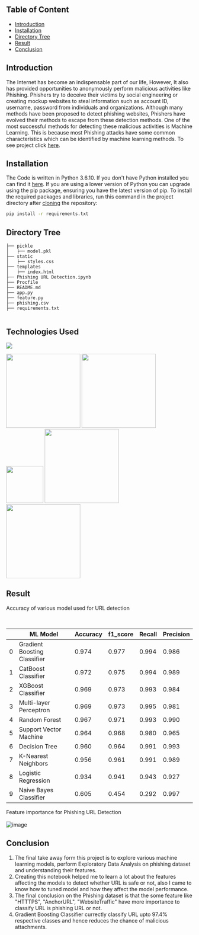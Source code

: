 


## Table of Content
  * [Introduction](#introduction)
  * [Installation](#installation)
  * [Directory Tree](#directory-tree)
  * [Result](#result)
  * [Conclusion](#conclusion)


## Introduction

The Internet has become an indispensable part of our life, However, It also has provided opportunities to anonymously perform malicious activities like Phishing. Phishers try to deceive their victims by social engineering or creating mockup websites to steal information such as account ID, username, password from individuals and organizations. Although many methods have been proposed to detect phishing websites, Phishers have evolved their methods to escape from these detection methods. One of the most successful methods for detecting these malicious activities is Machine Learning. This is because most Phishing attacks have some common characteristics which can be identified by machine learning methods. To see project click [here]("/").


## Installation
The Code is written in Python 3.6.10. If you don't have Python installed you can find it [here](https://www.python.org/downloads/). If you are using a lower version of Python you can upgrade using the pip package, ensuring you have the latest version of pip. To install the required packages and libraries, run this command in the project directory after [cloning](https://www.howtogeek.com/451360/how-to-clone-a-github-repository/) the repository:
```bash
pip install -r requirements.txt
```

## Directory Tree 
```
├── pickle
│   ├── model.pkl
├── static
│   ├── styles.css
├── templates
│   ├── index.html
├── Phishing URL Detection.ipynb
├── Procfile
├── README.md
├── app.py
├── feature.py
├── phishing.csv
├── requirements.txt


```

## Technologies Used

![](https://forthebadge.com/images/badges/made-with-python.svg)

[<img target="_blank" src="https://upload.wikimedia.org/wikipedia/commons/3/31/NumPy_logo_2020.svg" width=200>](https://numpy.org/doc/) [<img target="_blank" src="https://upload.wikimedia.org/wikipedia/commons/e/ed/Pandas_logo.svg" width=200>](https://pandas.pydata.org/pandas-docs/stable/reference/api/pandas.DataFrame.html)
[<img target="_blank" src="https://upload.wikimedia.org/wikipedia/commons/8/84/Matplotlib_icon.svg" width=100>](https://matplotlib.org/)
[<img target="_blank" src="https://scikit-learn.org/stable/_static/scikit-learn-logo-small.png" width=200>](https://scikit-learn.org/stable/) 
[<img target="_blank" src="https://encrypted-tbn0.gstatic.com/images?q=tbn:ANd9GcScq-xocLctL07Jy0tpR_p9w0Q42_rK1aAkNfW6sm3ucjFKWML39aaJPgdhadyCnEiK7vw&usqp=CAU" width=200>](https://flask.palletsprojects.com/en/2.0.x/) 

## Result

Accuracy of various model used for URL detection
<br>

<br>

||ML Model|	Accuracy|  	f1_score|	Recall|	Precision|
|---|---|---|---|---|---|
0|	Gradient Boosting Classifier|	0.974|	0.977|	0.994|	0.986|
1|	CatBoost Classifier|	        0.972|	0.975|	0.994|	0.989|
2|	XGBoost Classifier| 	        0.969|	0.973|	0.993|	0.984|
3|	Multi-layer Perceptron|	        0.969|	0.973|	0.995|	0.981|
4|	Random Forest|	                0.967|	0.971|	0.993|	0.990|
5|	Support Vector Machine|	        0.964|	0.968|	0.980|	0.965|
6|	Decision Tree|      	        0.960|	0.964|	0.991|	0.993|
7|	K-Nearest Neighbors|        	0.956|	0.961|	0.991|	0.989|
8|	Logistic Regression|        	0.934|	0.941|	0.943|	0.927|
9|	Naive Bayes Classifier|     	0.605|	0.454|	0.292|	0.997|

Feature importance for Phishing URL Detection 
<br><br>
![image](https://user-images.githubusercontent.com/79131292/144603941-19044aae-7d7b-4e9a-88a8-6adfd8626f77.png)




## Conclusion
1. The final take away form this project is to explore various machine learning models, perform Exploratory Data Analysis on phishing dataset and understanding their features. 
2. Creating this notebook helped me to learn a lot about the features affecting the models to detect whether URL is safe or not, also I came to know how to tuned model and how they affect the model performance.
3. The final conclusion on the Phishing dataset is that the some feature like "HTTTPS", "AnchorURL", "WebsiteTraffic" have more importance to classify URL is phishing URL or not. 
4. Gradient Boosting Classifier currectly classify URL upto 97.4% respective classes and hence reduces the chance of malicious attachments.
